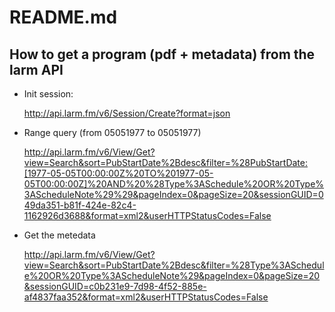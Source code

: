 README.md
=========

How to get a program (pdf + metadata) from the larm API
--------------------------------------------------------

* Init session:
	
	http://api.larm.fm/v6/Session/Create?format=json

* Range query (from 05051977 to 05051977)
	
	http://api.larm.fm/v6/View/Get?view=Search&sort=PubStartDate%2Bdesc&filter=%28PubStartDate:[1977-05-05T00:00:00Z%20TO%201977-05-05T00:00:00Z]%20AND%20%28Type%3ASchedule%20OR%20Type%3AScheduleNote%29%29&pageIndex=0&pageSize=20&sessionGUID=049da351-b81f-424e-82c4-1162926d3688&format=xml2&userHTTPStatusCodes=False


* Get the metedata 
	
	http://api.larm.fm/v6/View/Get?view=Search&sort=PubStartDate%2Bdesc&filter=%28Type%3ASchedule%20OR%20Type%3AScheduleNote%29&pageIndex=0&pageSize=20&sessionGUID=c0b231e9-7d98-4f52-885e-af4837faa352&format=xml2&userHTTPStatusCodes=False

